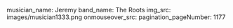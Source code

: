 musician_name: Jeremy
band_name: The Roots
img_src: images/musician1333.png
onmouseover_src: 
pagination_pageNumber: 1177